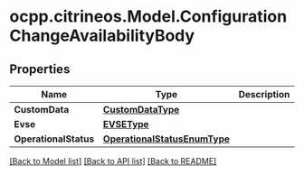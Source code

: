 # ocpp.citrineos.Model.ConfigurationChangeAvailabilityBody
## Properties

Name | Type | Description | Notes
------------ | ------------- | ------------- | -------------
**CustomData** | [**CustomDataType**](CustomDataType.md) |  | [optional] 
**Evse** | [**EVSEType**](EVSEType.md) |  | [optional] 
**OperationalStatus** | [**OperationalStatusEnumType**](OperationalStatusEnumType.md) |  | 

[[Back to Model list]](../README.md#documentation-for-models) [[Back to API list]](../README.md#documentation-for-api-endpoints) [[Back to README]](../README.md)


